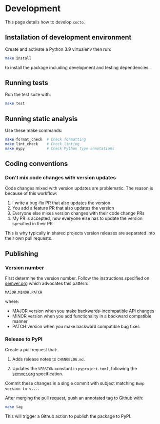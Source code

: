 # Development

This page details how to develop `xocto`.

## Installation of development environment

Create and activate a Python 3.9 virtualenv then run:

```sh
make install
```

to install the package including development and testing dependencies.

## Running tests

Run the test suite with:

```sh
make test
```

## Running static analysis

Use these make commands:

```sh
make format_check  # Check formatting
make lint_check    # Check linting
make mypy          # Check Python type annotations
```

## Coding conventions

### Don't mix code changes with version updates

Code changes mixed with version updates are problematic. The reason is because
of this workflow:

1. I write a bug-fix PR that also updates the version
2. You add a feature PR that also updates the version
3. Everyone else mixes version changes with their code change PRs
4. My PR is accepted, now everyone else has to update the version specified in
   their PR

This is why typically in shared projects version releases are separated into
their own pull requests.

## Publishing

### Version number

First determine the version number. Follow the instructions specified on
[semver.org](https://semver.org/) which advocates this pattern:

```
MAJOR.MINOR.PATCH
```

where:

- MAJOR version when you make backwards-incompatible API changes
- MINOR version when you add functionality in a backward compatible manner
- PATCH version when you make backward compatible bug fixes

### Release to PyPI

Create a pull request that:

1. Adds release notes to `CHANGELOG.md`.

2. Updates the `VERSION` constant in `pyproject.toml`, following the
   [semver.org](https://semver.org/) specification.

Commit these changes in a single commit with subject matching
`Bump version to v...`.

After merging the pull request, push an annotated tag to Github with:

```sh
make tag
```

This will trigger a Github action to publish the package to PyPI.
